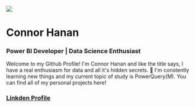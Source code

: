 ![](https://imgs.search.brave.com/z0KkqggRliKxzjnUoCtvUTw3J9TT1j71lA5pMR6JqNA/rs:fit:500:0:0/g:ce/aHR0cHM6Ly9zZWVr/bG9nby5jb20vaW1h/Z2VzL1AvcG93ZXIt/YmktbWljcm9zb2Z0/LWxvZ28tRTRGQzhE/RTRBOS1zZWVrbG9n/by5jb20ucG5n)
# Connor Hanan
### Power BI Developer | Data Science Enthusiast

Welcome to my Github Profile! I'm Connor Hanan and like the title says, I have a real enthusiasm for data and all it's hidden secrets. 🧐 I'm constently learning new things and my current topic of study is PowerQuery(M). You can find all of my personal projects here!

### [Linkden Profile](https://www.linkedin.com/in/connor-hanan-219794155/)

<!---
connor-hanan/connor-hanan is a ✨ special ✨ repository because its `README.md` (this file) appears on your GitHub profile.
You can click the Preview link to take a look at your changes.
--->
